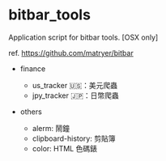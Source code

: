 # bitbar_tools
Application script for bitbar tools. [OSX only]

ref. https://github.com/matryer/bitbar


* finance
  * us_tracker 🇺🇸：美元爬蟲
  * jpy_tracker 🇯🇵：日幣爬蟲
  
* others
  * alerm: 鬧鐘
  * clipboard-history: 剪貼簿
  * color: HTML 色碼錶

